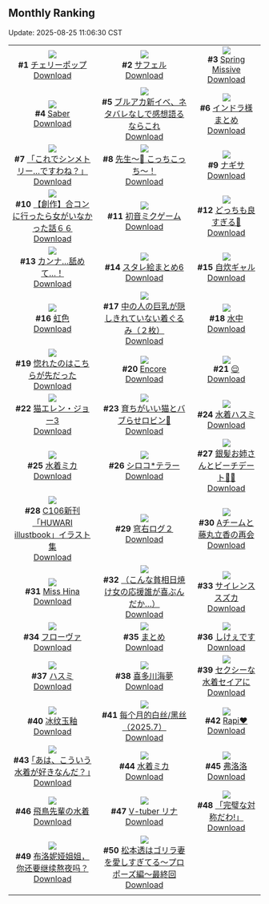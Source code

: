 ## Monthly Ranking
Update: 2025-08-25 11:06:30 CST

|      |      |      |
| :----: | :----: | :----: |
| ![](https://i.pixiv.re/c/240x480/img-master/img/2025/07/27/00/00/25/133150988_p0_master1200.jpg)<br>**#1** [チェリーポップ](https://www.pixiv.net/artworks/133150988)<br>[Download](https://i.pixiv.re/img-original/img/2025/07/27/00/00/25/133150988_p0.jpg) | ![](https://i.pixiv.re/c/240x480/img-master/img/2025/07/27/12/05/16/133167048_p0_master1200.jpg)<br>**#2** [サフェル](https://www.pixiv.net/artworks/133167048)<br>[Download](https://i.pixiv.re/img-original/img/2025/07/27/12/05/16/133167048_p0.jpg) | ![](https://i.pixiv.re/c/240x480/img-master/img/2025/08/12/18/38/49/133154058_p0_master1200.jpg)<br>**#3** [Spring Missive](https://www.pixiv.net/artworks/133154058)<br>[Download](https://i.pixiv.re/img-original/img/2025/08/12/18/38/49/133154058_p0.png) |
| ![](https://i.pixiv.re/c/240x480/img-master/img/2025/07/27/00/00/22/133150972_p0_master1200.jpg)<br>**#4** [Saber](https://www.pixiv.net/artworks/133150972)<br>[Download](https://i.pixiv.re/img-original/img/2025/07/27/00/00/22/133150972_p0.jpg) | ![](https://i.pixiv.re/c/240x480/img-master/img/2025/07/27/12/28/40/133167675_p0_master1200.jpg)<br>**#5** [ブルアカ新イベ、ネタバレなしで感想語るならこれ](https://www.pixiv.net/artworks/133167675)<br>[Download](https://i.pixiv.re/img-original/img/2025/07/27/12/28/40/133167675_p0.jpg) | ![](https://i.pixiv.re/c/240x480/img-master/img/2025/07/26/19/50/01/133140011_p0_master1200.jpg)<br>**#6** [インドラ様まとめ](https://www.pixiv.net/artworks/133140011)<br>[Download](https://i.pixiv.re/img-original/img/2025/07/26/19/50/01/133140011_p0.jpg) |
| ![](https://i.pixiv.re/c/240x480/img-master/img/2025/07/27/00/00/59/133151133_p0_master1200.jpg)<br>**#7** [「これでシンメトリー…ですわね？」](https://www.pixiv.net/artworks/133151133)<br>[Download](https://i.pixiv.re/img-original/img/2025/07/27/00/00/59/133151133_p0.png) | ![](https://i.pixiv.re/c/240x480/img-master/img/2025/07/27/00/00/36/133151051_p0_master1200.jpg)<br>**#8** [先生〜💙 こっちこっち〜！](https://www.pixiv.net/artworks/133151051)<br>[Download](https://i.pixiv.re/img-original/img/2025/07/27/00/00/36/133151051_p0.png) | ![](https://i.pixiv.re/c/240x480/img-master/img/2025/07/28/01/34/08/133197061_p0_master1200.jpg)<br>**#9** [ナギサ](https://www.pixiv.net/artworks/133197061)<br>[Download](https://i.pixiv.re/img-original/img/2025/07/28/01/34/08/133197061_p0.png) |
| ![](https://i.pixiv.re/c/240x480/img-master/img/2025/07/25/00/00/14/133074585_p0_master1200.jpg)<br>**#10** [【創作】合コンに行ったら女がいなかった話６６](https://www.pixiv.net/artworks/133074585)<br>[Download](https://i.pixiv.re/img-original/img/2025/07/25/00/00/14/133074585_p0.png) | ![](https://i.pixiv.re/c/240x480/img-master/img/2025/07/27/00/00/05/133150819_p0_master1200.jpg)<br>**#11** [初音ミクゲーム](https://www.pixiv.net/artworks/133150819)<br>[Download](https://i.pixiv.re/img-original/img/2025/07/27/00/00/05/133150819_p0.png) | ![](https://i.pixiv.re/c/240x480/img-master/img/2025/07/27/00/31/35/133152664_p0_master1200.jpg)<br>**#12** [どっちも良すぎる👙](https://www.pixiv.net/artworks/133152664)<br>[Download](https://i.pixiv.re/img-original/img/2025/07/27/00/31/35/133152664_p0.jpg) |
| ![](https://i.pixiv.re/c/240x480/img-master/img/2025/07/27/12/05/37/133167060_p0_master1200.jpg)<br>**#13** [カンナ…舐めて…！](https://www.pixiv.net/artworks/133167060)<br>[Download](https://i.pixiv.re/img-original/img/2025/07/27/12/05/37/133167060_p0.png) | ![](https://i.pixiv.re/c/240x480/img-master/img/2025/07/27/02/39/02/133156199_p0_master1200.jpg)<br>**#14** [スタレ絵まとめ6](https://www.pixiv.net/artworks/133156199)<br>[Download](https://i.pixiv.re/img-original/img/2025/07/27/02/39/02/133156199_p0.jpg) | ![](https://i.pixiv.re/c/240x480/img-master/img/2025/07/27/19/49/25/133181729_p0_master1200.jpg)<br>**#15** [自炊ギャル](https://www.pixiv.net/artworks/133181729)<br>[Download](https://i.pixiv.re/img-original/img/2025/07/27/19/49/25/133181729_p0.png) |
| ![](https://i.pixiv.re/c/240x480/img-master/img/2025/07/29/00/00/21/133229733_p0_master1200.jpg)<br>**#16** [虹色](https://www.pixiv.net/artworks/133229733)<br>[Download](https://i.pixiv.re/img-original/img/2025/07/29/00/00/21/133229733_p0.png) | ![](https://i.pixiv.re/c/240x480/img-master/img/2025/07/26/18/25/09/133137097_p0_master1200.jpg)<br>**#17** [中の人の巨乳が隠しきれていない着ぐるみ（２枚）](https://www.pixiv.net/artworks/133137097)<br>[Download](https://i.pixiv.re/img-original/img/2025/07/26/18/25/09/133137097_p0.jpg) | ![](https://i.pixiv.re/c/240x480/img-master/img/2025/07/25/00/00/13/133074580_p0_master1200.jpg)<br>**#18** [水中](https://www.pixiv.net/artworks/133074580)<br>[Download](https://i.pixiv.re/img-original/img/2025/07/25/00/00/13/133074580_p0.jpg) |
| ![](https://i.pixiv.re/c/240x480/img-master/img/2025/07/27/00/00/36/133151045_p0_master1200.jpg)<br>**#19** [惚れたのはこちらが先だった](https://www.pixiv.net/artworks/133151045)<br>[Download](https://i.pixiv.re/img-original/img/2025/07/27/00/00/36/133151045_p0.png) | ![](https://i.pixiv.re/c/240x480/img-master/img/2025/07/27/00/00/14/133150898_p0_master1200.jpg)<br>**#20** [Encore](https://www.pixiv.net/artworks/133150898)<br>[Download](https://i.pixiv.re/img-original/img/2025/07/27/00/00/14/133150898_p0.jpg) | ![](https://i.pixiv.re/c/240x480/img-master/img/2025/07/25/23/21/14/133109110_p0_master1200.jpg)<br>**#21** [😌](https://www.pixiv.net/artworks/133109110)<br>[Download](https://i.pixiv.re/img-original/img/2025/07/25/23/21/14/133109110_p0.png) |
| ![](https://i.pixiv.re/c/240x480/img-master/img/2025/07/26/00/00/23/133110921_p0_master1200.jpg)<br>**#22** [猫エレン・ジョー3](https://www.pixiv.net/artworks/133110921)<br>[Download](https://i.pixiv.re/img-original/img/2025/07/26/00/00/23/133110921_p0.png) | ![](https://i.pixiv.re/c/240x480/img-master/img/2025/07/26/18/27/18/133137159_p0_master1200.jpg)<br>**#23** [育ちがいい猫とバブらせロビン🍼](https://www.pixiv.net/artworks/133137159)<br>[Download](https://i.pixiv.re/img-original/img/2025/07/26/18/27/18/133137159_p0.png) | ![](https://i.pixiv.re/c/240x480/img-master/img/2025/07/27/10/17/35/133164220_p0_master1200.jpg)<br>**#24** [水着ハスミ](https://www.pixiv.net/artworks/133164220)<br>[Download](https://i.pixiv.re/img-original/img/2025/07/27/10/17/35/133164220_p0.jpg) |
| ![](https://i.pixiv.re/c/240x480/img-master/img/2025/07/26/16/30/07/133133427_p0_master1200.jpg)<br>**#25** [水着ミカ](https://www.pixiv.net/artworks/133133427)<br>[Download](https://i.pixiv.re/img-original/img/2025/07/26/16/30/07/133133427_p0.png) | ![](https://i.pixiv.re/c/240x480/img-master/img/2025/07/25/13/49/00/133090477_p0_master1200.jpg)<br>**#26** [シロコ*テラー](https://www.pixiv.net/artworks/133090477)<br>[Download](https://i.pixiv.re/img-original/img/2025/07/25/13/49/00/133090477_p0.jpg) | ![](https://i.pixiv.re/c/240x480/img-master/img/2025/07/27/19/11/04/133180310_p0_master1200.jpg)<br>**#27** [銀髪お姉さんとビーチデート🍹🌺](https://www.pixiv.net/artworks/133180310)<br>[Download](https://i.pixiv.re/img-original/img/2025/07/27/19/11/04/133180310_p0.png) |
| ![](https://i.pixiv.re/c/240x480/img-master/img/2025/07/25/00/22/20/133075782_p0_master1200.jpg)<br>**#28** [C106新刊「HUWARI illustbook」イラスト集](https://www.pixiv.net/artworks/133075782)<br>[Download](https://i.pixiv.re/img-original/img/2025/07/25/00/22/20/133075782_p0.jpg) | ![](https://i.pixiv.re/c/240x480/img-master/img/2025/07/27/21/59/16/133187474_p0_master1200.jpg)<br>**#29** [穹右ログ２](https://www.pixiv.net/artworks/133187474)<br>[Download](https://i.pixiv.re/img-original/img/2025/07/27/21/59/16/133187474_p0.png) | ![](https://i.pixiv.re/c/240x480/img-master/img/2025/07/26/22/03/42/133145857_p0_master1200.jpg)<br>**#30** [Aチームと藤丸立香の再会](https://www.pixiv.net/artworks/133145857)<br>[Download](https://i.pixiv.re/img-original/img/2025/07/26/22/03/42/133145857_p0.jpg) |
| ![](https://i.pixiv.re/c/240x480/img-master/img/2025/07/25/13/36/43/133090234_p0_master1200.jpg)<br>**#31** [Miss Hina](https://www.pixiv.net/artworks/133090234)<br>[Download](https://i.pixiv.re/img-original/img/2025/07/25/13/36/43/133090234_p0.jpg) | ![](https://i.pixiv.re/c/240x480/img-master/img/2025/07/26/00/07/43/133111508_p0_master1200.jpg)<br>**#32** [（こんな貧相日焼け女の応援誰が喜ぶんだか…）](https://www.pixiv.net/artworks/133111508)<br>[Download](https://i.pixiv.re/img-original/img/2025/07/26/00/07/43/133111508_p0.png) | ![](https://i.pixiv.re/c/240x480/img-master/img/2025/07/27/00/00/02/133150797_p0_master1200.jpg)<br>**#33** [サイレンススズカ](https://www.pixiv.net/artworks/133150797)<br>[Download](https://i.pixiv.re/img-original/img/2025/07/27/00/00/02/133150797_p0.jpg) |
| ![](https://i.pixiv.re/c/240x480/img-master/img/2025/07/25/00/00/14/133074592_p0_master1200.jpg)<br>**#34** [フローヴァ](https://www.pixiv.net/artworks/133074592)<br>[Download](https://i.pixiv.re/img-original/img/2025/07/25/00/00/14/133074592_p0.jpg) | ![](https://i.pixiv.re/c/240x480/img-master/img/2025/07/27/20/56/37/133184449_p0_master1200.jpg)<br>**#35** [まとめ](https://www.pixiv.net/artworks/133184449)<br>[Download](https://i.pixiv.re/img-original/img/2025/07/27/20/56/37/133184449_p0.jpg) | ![](https://i.pixiv.re/c/240x480/img-master/img/2025/07/27/16/45/26/133174941_p0_master1200.jpg)<br>**#36** [しけぇです](https://www.pixiv.net/artworks/133174941)<br>[Download](https://i.pixiv.re/img-original/img/2025/07/27/16/45/26/133174941_p0.jpg) |
| ![](https://i.pixiv.re/c/240x480/img-master/img/2025/07/28/12/41/38/133208520_p0_master1200.jpg)<br>**#37** [ハスミ](https://www.pixiv.net/artworks/133208520)<br>[Download](https://i.pixiv.re/img-original/img/2025/07/28/12/41/38/133208520_p0.jpg) | ![](https://i.pixiv.re/c/240x480/img-master/img/2025/07/27/21/13/52/133185480_p0_master1200.jpg)<br>**#38** [喜多川海夢](https://www.pixiv.net/artworks/133185480)<br>[Download](https://i.pixiv.re/img-original/img/2025/07/27/21/13/52/133185480_p0.jpg) | ![](https://i.pixiv.re/c/240x480/img-master/img/2025/07/27/00/00/10/133150863_p0_master1200.jpg)<br>**#39** [セクシーな水着セイアに](https://www.pixiv.net/artworks/133150863)<br>[Download](https://i.pixiv.re/img-original/img/2025/07/27/00/00/10/133150863_p0.png) |
| ![](https://i.pixiv.re/c/240x480/img-master/img/2025/07/26/00/05/27/133111522_p0_master1200.jpg)<br>**#40** [冰纹玉釉](https://www.pixiv.net/artworks/133111522)<br>[Download](https://i.pixiv.re/img-original/img/2025/07/26/00/05/27/133111522_p0.jpg) | ![](https://i.pixiv.re/c/240x480/img-master/img/2025/07/26/10/40/53/133124480_p0_master1200.jpg)<br>**#41** [每个月的白丝/黑丝（2025.7）](https://www.pixiv.net/artworks/133124480)<br>[Download](https://i.pixiv.re/img-original/img/2025/07/26/10/40/53/133124480_p0.jpg) | ![](https://i.pixiv.re/c/240x480/img-master/img/2025/07/25/21/08/41/133103263_p0_master1200.jpg)<br>**#42** [Rapi❤️](https://www.pixiv.net/artworks/133103263)<br>[Download](https://i.pixiv.re/img-original/img/2025/07/25/21/08/41/133103263_p0.jpg) |
| ![](https://i.pixiv.re/c/240x480/img-master/img/2025/07/28/17/09/08/133214097_p0_master1200.jpg)<br>**#43** [｢あは、こういう水着が好きなんだ？｣](https://www.pixiv.net/artworks/133214097)<br>[Download](https://i.pixiv.re/img-original/img/2025/07/28/17/09/08/133214097_p0.jpg) | ![](https://i.pixiv.re/c/240x480/img-master/img/2025/07/25/00/00/15/133074596_p0_master1200.jpg)<br>**#44** [水着ミカ](https://www.pixiv.net/artworks/133074596)<br>[Download](https://i.pixiv.re/img-original/img/2025/07/25/00/00/15/133074596_p0.png) | ![](https://i.pixiv.re/c/240x480/img-master/img/2025/07/28/18/00/12/133215389_p0_master1200.jpg)<br>**#45** [弗洛洛](https://www.pixiv.net/artworks/133215389)<br>[Download](https://i.pixiv.re/img-original/img/2025/07/28/18/00/12/133215389_p0.jpg) |
| ![](https://i.pixiv.re/c/240x480/img-master/img/2025/07/27/00/00/05/133150821_p0_master1200.jpg)<br>**#46** [飛鳥先輩の水着](https://www.pixiv.net/artworks/133150821)<br>[Download](https://i.pixiv.re/img-original/img/2025/07/27/00/00/05/133150821_p0.jpg) | ![](https://i.pixiv.re/c/240x480/img-master/img/2025/07/26/23/07/51/133148660_p0_master1200.jpg)<br>**#47** [V-tuber リナ](https://www.pixiv.net/artworks/133148660)<br>[Download](https://i.pixiv.re/img-original/img/2025/07/26/23/07/51/133148660_p0.png) | ![](https://i.pixiv.re/c/240x480/img-master/img/2025/07/29/00/00/14/133229690_p0_master1200.jpg)<br>**#48** [「完璧な対称だわ!」](https://www.pixiv.net/artworks/133229690)<br>[Download](https://i.pixiv.re/img-original/img/2025/07/29/00/00/14/133229690_p0.png) |
| ![](https://i.pixiv.re/c/240x480/img-master/img/2025/07/27/19/55/28/133181953_p0_master1200.jpg)<br>**#49** [布洛妮娅姐姐，你还要继续熬夜吗？](https://www.pixiv.net/artworks/133181953)<br>[Download](https://i.pixiv.re/img-original/img/2025/07/27/19/55/28/133181953_p0.jpg) | ![](https://i.pixiv.re/c/240x480/img-master/img/2025/07/26/17/30/21/133135238_p0_master1200.jpg)<br>**#50** [松本透はゴリラ妻を愛しすぎてる～プロポーズ編～最終回](https://www.pixiv.net/artworks/133135238)<br>[Download](https://i.pixiv.re/img-original/img/2025/07/26/17/30/21/133135238_p0.jpg) |
|      |
